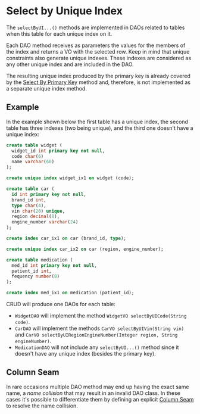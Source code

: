# Select by Unique Index

The `selectByUI...()` methods are implemented in DAOs related to tables when this table for each unique index on it.

Each DAO method receives as parameters the values for the members of the index and returns a VO with the selected row.
Keep in mind that unique constraints also generate unique indexes. These indexes are considered as any other unique index and are 
included in the DAO.

The resulting unique index produced by the primary key is already covered by the [Select By Primary Key](./select-by-primary-key.md) 
method and, therefore, is not implemented as a separate unique index method.


## Example

In the example shown below the first table has a unique index, the second table
has three indexes (two being unique), and the third one doesn't have a unique index:

```sql
create table widget (
  widget_id int primary key not null,
  code char(6)
  name varchar(60)
);

create unique index widget_ix1 on widget (code);

create table car (
  id int primary key not null,
  brand_id int,
  type char(4),
  vin char(20) unique,
  region decimal(8),
  engine_number varchar(24)
);

create index car_ix1 on car (brand_id, type);

create unique index car_ix2 on car (region, engine_number);

create table medication (
  med_id int primary key not null,
  patient_id int,
  fequency number(8)
);

create index med_ix1 on medication (patient_id);
```

CRUD will produce one DAOs for each table:
- `WidgetDAO` will implement the method `WidgetVO selectByUICode(String code)`.
- `CarDAO` will implement the methods `CarVO selectByUIVin(String vin)` and `CarVO selectByUIRegionEngineNumber(Integer region, String engineNumber)`.
- `MedicationDAO` will not include any `selectByUI...()` method since it doesn't have any unique index (besides 
the primary key).


## Column Seam

In rare occasions multiple DAO method may end up having the exact same name, a *name collision* that may result in
an invalid DAO class. In these cases it's possible to differentiate them by defining an explicit
[Column Seam](./column-seam.md) to resolve the name collision.








